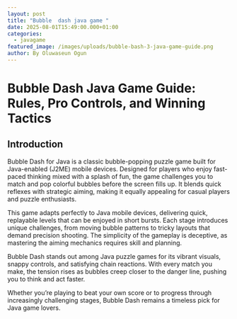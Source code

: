 ```yaml
---
layout: post
title: "Bubble  dash java game "
date: 2025-08-01T15:49:00.000+01:00
categories:
  - javagame
featured_image: /images/uploads/bubble-bash-3-java-game-guide.png
author: By Oluwaseun Ogun
---
```




# Bubble Dash Java Game Guide: Rules, Pro Controls, and Winning Tactics

## Introduction

Bubble Dash for Java is a classic bubble-popping puzzle game built for Java-enabled (J2ME) mobile devices. Designed for players who enjoy fast-paced thinking mixed with a splash of fun, the game challenges you to match and pop colorful bubbles before the screen fills up. It blends quick reflexes with strategic aiming, making it equally appealing for casual players and puzzle enthusiasts.

This game adapts perfectly to Java mobile devices, delivering quick, replayable levels that can be enjoyed in short bursts. Each stage introduces unique challenges, from moving bubble patterns to tricky layouts that demand precision shooting. The simplicity of the gameplay is deceptive, as mastering the aiming mechanics requires skill and planning.

Bubble Dash stands out among Java puzzle games for its vibrant visuals, snappy controls, and satisfying chain reactions. With every match you make, the tension rises as bubbles creep closer to the danger line, pushing you to think and act faster.

Whether you’re playing to beat your own score or to progress through increasingly challenging stages, Bubble Dash remains a timeless pick for Java game lovers.
